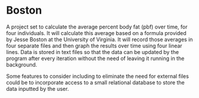 # Boston

A project set to calculate the average percent body fat (pbf) over time, for four individuals.
It will calculate this average based on a formula provided by Jesse Boston at the University of Virginia.
It will record those averages in four separate files and then graph the results over time using four linear lines. Data is stored in text files so that the data can be updated by the program after every iteration without the need of leaving it running in the background.

Some features to consider including to eliminate the need for external files could be to incorporate access to a small relational database to store the data inputted by the user.
